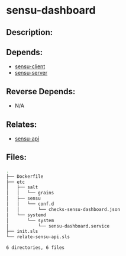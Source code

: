 # sensu-dashboard

## Description:



## Depends:

  -  [sensu-client](salt/sensu-client)
  -  [sensu-server](salt/sensu-server)

## Reverse Depends:

  -  N/A

## Relates:

  -  [sensu-api](salt/sensu-api)

## Files:

```bash
.
├── Dockerfile
├── etc
│   ├── salt
│   │   └── grains
│   ├── sensu
│   │   └── conf.d
│   │       └── checks-sensu-dashboard.json
│   └── systemd
│       └── system
│           └── sensu-dashboard.service
├── init.sls
└── relate-sensu-api.sls

6 directories, 6 files
```
